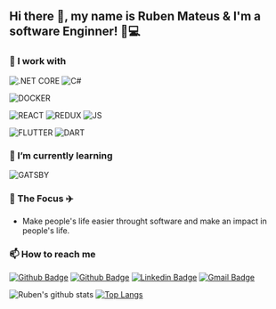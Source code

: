 <!--
**RubenMateus/RubenMateus** is a ✨ _special_ ✨ repository because its `README.md` (this file) appears on your GitHub profile.

Here are some ideas to get you started:

- 🔭 I’m currently working on ...
- 🌱 I’m currently learning ...
- 👯 I’m looking to collaborate on ...
- 🤔 I’m looking for help with ...
- 💬 Ask me about ...
- 📫 How to reach me: ...
- 😄 Pronouns: ...
- ⚡ Fun fact: ...
-->

## Hi there 👋, my name is Ruben Mateus & I'm a software Enginner! 🦖💻

### 🔭 I work with

![.NET CORE](https://img.shields.io/badge/.NET-CORE-CORE?logo=net&style=for-the-badge&color=5C2D91&labelColor=5C2D91)
![C#](https://img.shields.io/badge/CSHARP-CSHARP?logo=c-sharp&style=for-the-badge&color=GREEN)

![DOCKER](https://img.shields.io/badge/DOCKER-DOCKER?logo=docker&style=for-the-badge&color=2496ED&logoColor=white)

![REACT](https://img.shields.io/badge/REACT-REACT?logo=react&style=for-the-badge&color=61DAFB&logoColor=white)
![REDUX](https://img.shields.io/badge/REDUX-REDUX?logo=redux&style=for-the-badge&color=764ABC)
![JS](https://img.shields.io/badge/javascript-javascript?logo=javascript&style=for-the-badge&color=F7DF1E&logoColor=black)

![FLUTTER](https://img.shields.io/badge/FLUTTER-FLUTTER?logo=flutter&style=for-the-badge&color=02569B&logoColor=white)
![DART](https://img.shields.io/badge/DART-FLUTTER?logo=dart&style=for-the-badge&color=0175C2&logoColor=white)

### 🌱 I’m currently learning
![GATSBY](https://img.shields.io/badge/GATSBY-GATSBY?logo=gatsby&style=for-the-badge&color=663399&logoColor=white)

### 🚀 The Focus ✈️
* Make people's life easier throught software and make an impact in people's life.

### 📫 How to reach me
[![Github Badge](https://img.shields.io/badge/-Github-000?style=for-the-badge&logo=Github&logoColor=white&link=https://github.com/rubenMateus)](https://github.com/rubenMateus)
[![Github Badge](https://img.shields.io/badge/-Stackoverflow-FE7A16?style=for-the-badge&logo=stackoverflow&logoColor=white&link=https://stackoverflow.com/users/story/7746253)](https://stackoverflow.com/users/story/7746253)
[![Linkedin Badge](https://img.shields.io/badge/-LinkedIn-blue?style=for-the-badge&logo=Linkedin&logoColor=white&link=https://www.linkedin.com/in/ruben-mateus/)](https://www.linkedin.com/in/ruben-mateus/)
[![Gmail Badge](https://img.shields.io/badge/-Gmail-c14438?style=for-the-badge&logo=Gmail&logoColor=white&link=mailto:ruben.mateus3@gmail.com)](mailto:ruben.mateus3@gmail.com)

![Ruben's github stats](https://github-readme-stats.vercel.app/api?username=rubenmateus&theme=cobalt&show_icons=true&count_private=true)
[![Top Langs](https://github-readme-stats.vercel.app/api/top-langs/?username=rubenmateus&theme=cobalt&hide=java,html&count_private=true)](https://github.com/rubenmateus/github-readme-stats)
